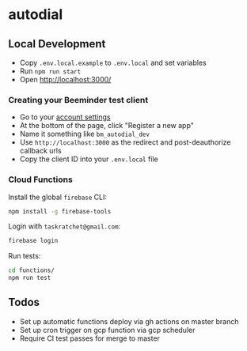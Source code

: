 # autodial

## Local Development

- Copy `.env.local.example` to `.env.local` and set variables
- Run `npm run start`
- Open <http://localhost:3000/>

### Creating your Beeminder test client

- Go to your [account settings](https://www.beeminder.com/settings/account)
- At the bottom of the page, click "Register a new app"
- Name it something like `bm_autodial_dev`
- Use `http://localhost:3000` as the redirect and post-deauthorize callback urls
- Copy the client ID into your `.env.local` file

### Cloud Functions

Install the global `firebase` CLI:

```bash
npm install -g firebase-tools
```

Login with `taskratchet@gmail.com`:

```bash
firebase login
```

Run tests:

```bash
cd functions/
npm run test
```

## Todos

- Set up automatic functions deploy via gh actions on master branch
- Set up cron trigger on gcp function via gcp scheduler
- Require CI test passes for merge to master
